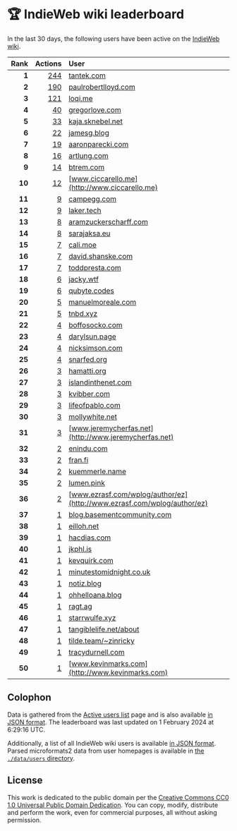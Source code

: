 # 🏆 IndieWeb wiki leaderboard

In the last 30 days, the following users have been active on the [IndieWeb wiki](https://indieweb.org).

| Rank | Actions | User |
|-----:|--------:|:-----|
| **1** | [244](https://indieweb.org/Special:Contributions/Tantek.com) | [tantek.com](http://tantek.com) |
| **2** | [190](https://indieweb.org/Special:Contributions/Paulrobertlloyd.com) | [paulrobertlloyd.com](http://paulrobertlloyd.com) |
| **3** | [121](https://indieweb.org/Special:Contributions/Loqi.me) | [loqi.me](http://loqi.me) |
| **4** | [40](https://indieweb.org/Special:Contributions/Gregorlove.com) | [gregorlove.com](http://gregorlove.com) |
| **5** | [33](https://indieweb.org/Special:Contributions/Kaja.sknebel.net) | [kaja.sknebel.net](http://kaja.sknebel.net) |
| **6** | [22](https://indieweb.org/Special:Contributions/Jamesg.blog) | [jamesg.blog](http://jamesg.blog) |
| **7** | [19](https://indieweb.org/Special:Contributions/Aaronparecki.com) | [aaronparecki.com](http://aaronparecki.com) |
| **8** | [16](https://indieweb.org/Special:Contributions/Artlung.com) | [artlung.com](http://artlung.com) |
| **9** | [14](https://indieweb.org/Special:Contributions/Btrem.com) | [btrem.com](http://btrem.com) |
| **10** | [12](https://indieweb.org/Special:Contributions/Www.ciccarello.me) | [www.ciccarello.me](http://www.ciccarello.me) |
| **11** | [9](https://indieweb.org/Special:Contributions/Campegg.com) | [campegg.com](http://campegg.com) |
| **12** | [9](https://indieweb.org/Special:Contributions/Laker.tech) | [laker.tech](http://laker.tech) |
| **13** | [8](https://indieweb.org/Special:Contributions/Aramzuckerscharff.com) | [aramzuckerscharff.com](http://aramzuckerscharff.com) |
| **14** | [8](https://indieweb.org/Special:Contributions/Sarajaksa.eu) | [sarajaksa.eu](http://sarajaksa.eu) |
| **15** | [7](https://indieweb.org/Special:Contributions/Cali.moe) | [cali.moe](http://cali.moe) |
| **16** | [7](https://indieweb.org/Special:Contributions/David.shanske.com) | [david.shanske.com](http://david.shanske.com) |
| **17** | [7](https://indieweb.org/Special:Contributions/Toddpresta.com) | [toddpresta.com](http://toddpresta.com) |
| **18** | [6](https://indieweb.org/Special:Contributions/Jacky.wtf) | [jacky.wtf](http://jacky.wtf) |
| **19** | [6](https://indieweb.org/Special:Contributions/Qubyte.codes) | [qubyte.codes](http://qubyte.codes) |
| **20** | [5](https://indieweb.org/Special:Contributions/Manuelmoreale.com) | [manuelmoreale.com](http://manuelmoreale.com) |
| **21** | [5](https://indieweb.org/Special:Contributions/Tnbd.xyz) | [tnbd.xyz](http://tnbd.xyz) |
| **22** | [4](https://indieweb.org/Special:Contributions/Boffosocko.com) | [boffosocko.com](http://boffosocko.com) |
| **23** | [4](https://indieweb.org/Special:Contributions/Darylsun.page) | [darylsun.page](http://darylsun.page) |
| **24** | [4](https://indieweb.org/Special:Contributions/Nicksimson.com) | [nicksimson.com](http://nicksimson.com) |
| **25** | [4](https://indieweb.org/Special:Contributions/Snarfed.org) | [snarfed.org](http://snarfed.org) |
| **26** | [3](https://indieweb.org/Special:Contributions/Hamatti.org) | [hamatti.org](http://hamatti.org) |
| **27** | [3](https://indieweb.org/Special:Contributions/Islandinthenet.com) | [islandinthenet.com](http://islandinthenet.com) |
| **28** | [3](https://indieweb.org/Special:Contributions/Kvibber.com) | [kvibber.com](http://kvibber.com) |
| **29** | [3](https://indieweb.org/Special:Contributions/Lifeofpablo.com) | [lifeofpablo.com](http://lifeofpablo.com) |
| **30** | [3](https://indieweb.org/Special:Contributions/Mollywhite.net) | [mollywhite.net](http://mollywhite.net) |
| **31** | [3](https://indieweb.org/Special:Contributions/Www.jeremycherfas.net) | [www.jeremycherfas.net](http://www.jeremycherfas.net) |
| **32** | [2](https://indieweb.org/Special:Contributions/Enindu.com) | [enindu.com](http://enindu.com) |
| **33** | [2](https://indieweb.org/Special:Contributions/Fran.fi) | [fran.fi](http://fran.fi) |
| **34** | [2](https://indieweb.org/Special:Contributions/Kuemmerle.name) | [kuemmerle.name](http://kuemmerle.name) |
| **35** | [2](https://indieweb.org/Special:Contributions/Lumen.pink) | [lumen.pink](http://lumen.pink) |
| **36** | [2](https://indieweb.org/Special:Contributions/Www.ezrasf.com_wplog_author_ez) | [www.ezrasf.com/wplog/author/ez](http://www.ezrasf.com/wplog/author/ez) |
| **37** | [1](https://indieweb.org/Special:Contributions/Blog.basementcommunity.com) | [blog.basementcommunity.com](http://blog.basementcommunity.com) |
| **38** | [1](https://indieweb.org/Special:Contributions/Eilloh.net) | [eilloh.net](http://eilloh.net) |
| **39** | [1](https://indieweb.org/Special:Contributions/Hacdias.com) | [hacdias.com](http://hacdias.com) |
| **40** | [1](https://indieweb.org/Special:Contributions/Jkphl.is) | [jkphl.is](http://jkphl.is) |
| **41** | [1](https://indieweb.org/Special:Contributions/Kevquirk.com) | [kevquirk.com](http://kevquirk.com) |
| **42** | [1](https://indieweb.org/Special:Contributions/Minutestomidnight.co.uk) | [minutestomidnight.co.uk](http://minutestomidnight.co.uk) |
| **43** | [1](https://indieweb.org/Special:Contributions/Notiz.blog) | [notiz.blog](http://notiz.blog) |
| **44** | [1](https://indieweb.org/Special:Contributions/Ohhelloana.blog) | [ohhelloana.blog](http://ohhelloana.blog) |
| **45** | [1](https://indieweb.org/Special:Contributions/Ragt.ag) | [ragt.ag](http://ragt.ag) |
| **46** | [1](https://indieweb.org/Special:Contributions/Starrwulfe.xyz) | [starrwulfe.xyz](http://starrwulfe.xyz) |
| **47** | [1](https://indieweb.org/Special:Contributions/Tangiblelife.net_about) | [tangiblelife.net/about](http://tangiblelife.net/about) |
| **48** | [1](https://indieweb.org/Special:Contributions/Tilde.team_~zinricky) | [tilde.team/~zinricky](http://tilde.team/~zinricky) |
| **49** | [1](https://indieweb.org/Special:Contributions/Tracydurnell.com) | [tracydurnell.com](http://tracydurnell.com) |
| **50** | [1](https://indieweb.org/Special:Contributions/Www.kevinmarks.com) | [www.kevinmarks.com](http://www.kevinmarks.com) |


## Colophon

Data is gathered from the [Active users list](https://indieweb.org/Special:ActiveUsers) page and is also available [in JSON format](https://github.com/jgarber623/indieweb-wiki-leaderboard/blob/main/data/leaderboard.json). The leaderboard was last updated on 1 February 2024 at 6:29:16 UTC.

Additionally, a list of all IndieWeb wiki users is available [in JSON format](https://github.com/jgarber623/indieweb-wiki-leaderboard/blob/main/data/users.json). Parsed microformats2 data from user homepages is available in [the `./data/users` directory](https://github.com/jgarber623/indieweb-wiki-leaderboard/blob/main/data/users).

## License

This work is dedicated to the public domain per the [Creative Commons CC0 1.0 Universal Public Domain Dedication](https://creativecommons.org/publicdomain/zero/1.0/). You can copy, modify, distribute and perform the work, even for commercial purposes, all without asking permission.
